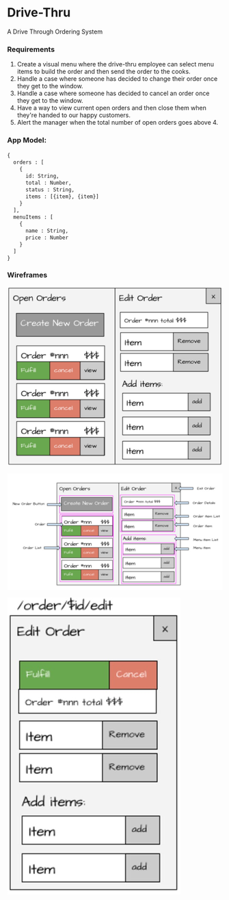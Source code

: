 # Drive-Thru
A Drive Through Ordering System

### Requirements
1. Create a visual menu where the drive-thru employee can select menu items to build the order and then send the order to the cooks.
2. Handle a case where someone has decided to change their order once they get to the window.
3. Handle a case where someone has decided to cancel an order once they get to the window.
4. Have a way to view current open orders and then close them when they're handed to our happy customers.
5. Alert the manager when the total number of open orders goes above 4.

### App Model:
```
{
  orders : [
    {
      id: String,
      total : Number,
      status : String,
      items : [{item}, {item}]
    }
  ],
  menuItems : [
    {
      name : String,
      price : Number
    }
  ]
}
```
### Wireframes
![app wireframe](https://github.com/gabeshaughnessy/Drive-Thru/blob/master/wireframes/wireframe.jpg?raw=true)

![new component wireframe](https://github.com/gabeshaughnessy/Drive-Thru/blob/master/wireframes/components.jpg?raw=true)

![edit order wireframe](https://github.com/gabeshaughnessy/Drive-Thru/blob/master/wireframes/edit-order.jpg?raw=true)
